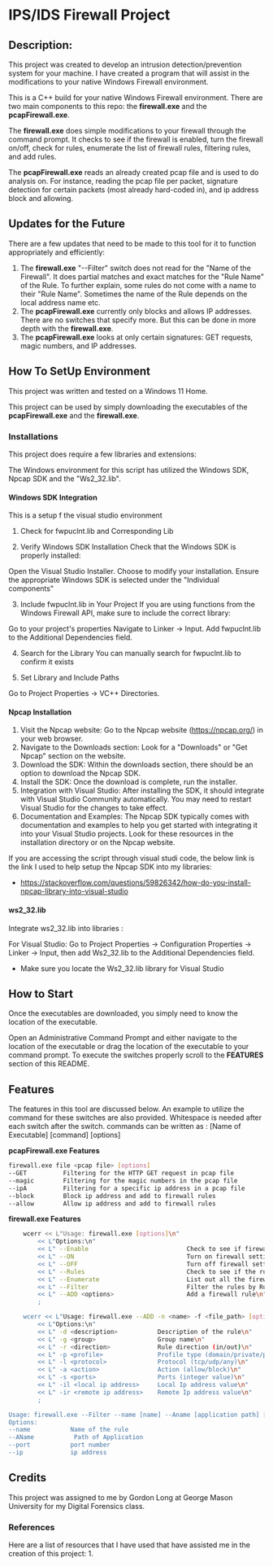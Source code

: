 # IPS/IDS Firewall Project

## Description:

This project was created to develop an intrusion detection/prevention system for your machine. I have created a program that will assist in the modifications to your native Windows Firewall environment. 

This is a C++ build for your native Windows Firewall environment. There are two main components to this repo: the **firewall.exe** and the **pcapFirewall.exe**. 

The **firewall.exe** does simple modifications to your firewall through the command prompt. It checks to see if the firewall is enabled, turn the firewall on/off, check for rules, enumerate the list of firewall rules, filtering rules, and add rules.

The **pcapFirewall.exe** reads an already created pcap file and is used to do analysis on. For instance, reading the pcap file per packet, signature detection for certain packets (most already hard-coded in), and ip address block and allowing. 

## Updates for the Future

There are a few updates that need to be made to this tool for it to function appropriately and efficiently: 

1. The **firewall.exe** "--Filter" switch does not read for the "Name of the Firewall". It does partial matches and exact matches for the "Rule Name" of the Rule. To further explain, some rules do not come with a name to their "Rule Name". Sometimes the name of the Rule depends on the local address name etc.
2. The **pcapFirewall.exe** currently only blocks and allows IP addresses. There are no switches that specify more. But this can be done in more depth with the **firewall.exe**.
3. The **pcapFirewall.exe** looks at only certain signatures: GET requests, magic numbers, and IP addresses.
   
## How To SetUp Environment

This project was written and tested on a Windows 11 Home.

This project can be used by simply downloading the executables of the **pcapFirewall.exe** and the **firewall.exe**.

### Installations

This project does require a few libraries and extensions:

The Windows environment for this script has utilized the Windows SDK, Npcap SDK and the "Ws2_32.lib".

#### Windows SDK Integration 

This is a setup f the visual studio environment

1. Check for fwpuclnt.lib and Corresponding Lib

2. Verify Windows SDK Installation
Check that the Windows SDK is properly installed:

Open the Visual Studio Installer.
Choose to modify your installation.
Ensure the appropriate Windows SDK is selected under the "Individual components"

3. Include fwpuclnt.lib in Your Project
If you are using functions from the Windows Firewall API, make sure to include the correct library:

Go to your project's properties
Navigate to Linker -> Input.
Add fwpuclnt.lib to the Additional Dependencies field.

4. Search for the Library
You can manually search for fwpuclnt.lib to confirm it exists

6. Set Library and Include Paths

Go to Project Properties -> VC++ Directories.


#### Npcap Installation
1. Visit the Npcap website: Go to the Npcap website (https://npcap.org/) in your web browser.
2. Navigate to the Downloads section: Look for a "Downloads" or "Get Npcap" section on the website.
3. Download the SDK: Within the downloads section, there should be an option to download the Npcap SDK.
4. Install the SDK: Once the download is complete, run the installer. 
5. Integration with Visual Studio: After installing the SDK, it should integrate with Visual Studio Community automatically. You may need to restart Visual Studio for the changes to take effect.
6. Documentation and Examples: The Npcap SDK typically comes with documentation and examples to help you get started with integrating it into your Visual Studio projects. Look for these resources in the installation directory or on the Npcap website.

If you are accessing the script through visual studi code, the below link is the link I used to help setup the Npcap SDK into my libraries:
- https://stackoverflow.com/questions/59826342/how-do-you-install-npcap-library-into-visual-studio

#### ws2_32.lib
Integrate ws2_32.lib into libraries : 

For Visual Studio: 
Go to Project Properties -> Configuration Properties -> Linker -> Input, then add Ws2_32.lib to the Additional Dependencies field.

- Make sure you locate the Ws2_32.lib library for Visual Studio 

## How to Start

Once the executables are downloaded, you simply need to know the location of the executable. 

Open an Administrative Command Prompt and either navigate to the location of the executable or drag the location of the executable to your command prompt. To execute the switches properly scroll to the **FEATURES** section of this README.

## Features

The features in this tool are discussed below. An example to utilize the command for these switches are also provided. Whitespace is needed after each switch after the switch.
commands can be written as : [Name of Executable] [command] [options] 

**pcapFirewall.exe Features**

```bash
firewall.exe file <pcap file> [options]
--GET          Filtering for the HTTP GET request in pcap file
--magic        Filtering for the magic numbers in the pcap file
--ipA          Filtering for a specific ip address in a pcap file
--block        Block ip address and add to firewall rules
--allow        Allow ip address and add to firewall rules
```
**firewall.exe Features**
```bash
	wcerr << L"Usage: firewall.exe [options]\n"
		<< L"Options:\n"
		<< L" --Enable							 Check to see if firewall is enabled for current profile\n"
		<< L" --ON							     Turn on firewall settings\n"
		<< L" --OFF						   	     Turn off firewall settings\n"
		<< L" --Rules                            Check to see if the rule exists\n"
		<< L" --Enumerate					     List out all the firewall rules that exist on the system\n"
		<< L" --Filter							 Filter the rules by Rule Name, Path of the Application, Port Number, IP Address\n"
		<< L" --ADD <options>					 Add a firewall rule\n"
		;

	wcerr << L"Usage: firewall.exe --ADD -n <name> -f <file_path> [options]\n"
		<< L"Options:\n"
		<< L" -d <description>           Description of the rule\n"
		<< L" -g <group>                 Group name\n"
		<< L" -r <direction>             Rule direction (in/out)\n"
		<< L" -p <profile>               Profile type (domain/private/public/all)\n"
		<< L" -l <protocol>              Protocol (tcp/udp/any)\n"
		<< L" -a <action>                Action (allow/block)\n"
		<< L" -s <ports>                 Ports (integer value)\n"
		<< L" -il <local ip address>     Local Ip address value\n"
		<< L" -ir <remote ip address>    Remote Ip address value\n"
		;

Usage: firewall.exe --Filter --name [name] --Aname [application path] [options]
Options:
--name           Name of the rule
--AName           Path of Application
--port           port number
--ip             ip address
```
## Credits

This project was assigned to me by Gordon Long at George Mason University for my Digital Forensics class. 

### References
Here are a list of resources that I have used that have assisted me in the creation of this project:
1. 



